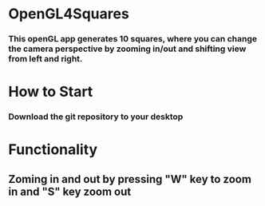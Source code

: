 # OpenGL4Squares
### This openGL app generates 10 squares, where you can change the camera perspective by zooming in/out and shifting view from left and right. 
# How to Start 
### Download the git repository to your desktop
# Functionality
## Zoming in and out by pressing "W" key to zoom in and "S" key zoom out


